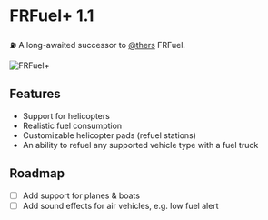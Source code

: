 # FRFuel+ 1.1
:fuelpump: A long-awaited successor to [@thers](https://github.com/thers/FRFuel) FRFuel.

![FRFuel+](https://i.imgur.com/QUdmaW5.png)

## Features

+ Support for helicopters
+ Realistic fuel consumption
+ Customizable helicopter pads (refuel stations)
+ An ability to refuel any supported vehicle type with a fuel truck

## Roadmap

- [ ] Add support for planes & boats
- [ ] Add sound effects for air vehicles, e.g. low fuel alert
